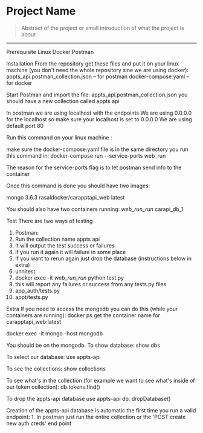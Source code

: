 # Project Name
> Abstract of the project or small introduction of what the project is about
<hr>

Prerequisite
Linux
Docker
Postman





Installation
From the repository get these files and put it on your linux machine (you don't need the whole repository sine we are using docker):
appts_api.postman_collection.json – for postman
docker-compose.yaml – for docker


Start Postman and import the file:
appts_api.postman_collection.json
you should have a new collection called appts api

In postman we are using localhost with the endpoints
We are using 0.0.0.0 for the localhost so make sure your localhost is set to 0.0.0.0
We are using default port 80

Run this command on your linux machine :

make sure the docker-compose.yaml file is in the same directory you run this command in:
docker-compose run --service-ports  web_run

The reason for the service-ports flag is to let postman send info to the container


Once this command is done you should have two images:

mongo                               3.6.3
rasaldocker/carapptapi_web          latest

You should also have two containers running:
<directory name>_web_run_run_<num> 
carapi_db_1

Test
There are two ways of testing
1. Postman:
1. Run the collection name appts api
2. It will output the test success or failures
3. if you run it again it will failure in some place
1. If you want to rerun again just drop the database (instructions below in extra)
2. unnitest 
1. docker exec -it <container name>_web_run_run_<number> python test.py
2. this will report any failures or success from any tests.py files
1. app_auth/tests.py
2. appt/tests.py



Extra
If you need to access the mongodb you can do this (while your containers are running):
docker ps
get the container name for carapptapi_web:latest

docker exec  -it <container name> mongo -host mongodb

You should be on the mongodb.  To show database:
show dbs

To select our database:
use appts-api

To see the collections:
 show collections

To see what's in the collection (for example we want to see what's inside of our token collection):
db.tokens.find()

To drop the  appts-api database
use  appts-api
db. dropDatabase()

Creation of the appts-api database is automatic the first time you run a valid endpoint:
	1. In postman just run the entire collection or the 'POST create new auth creds' end point


